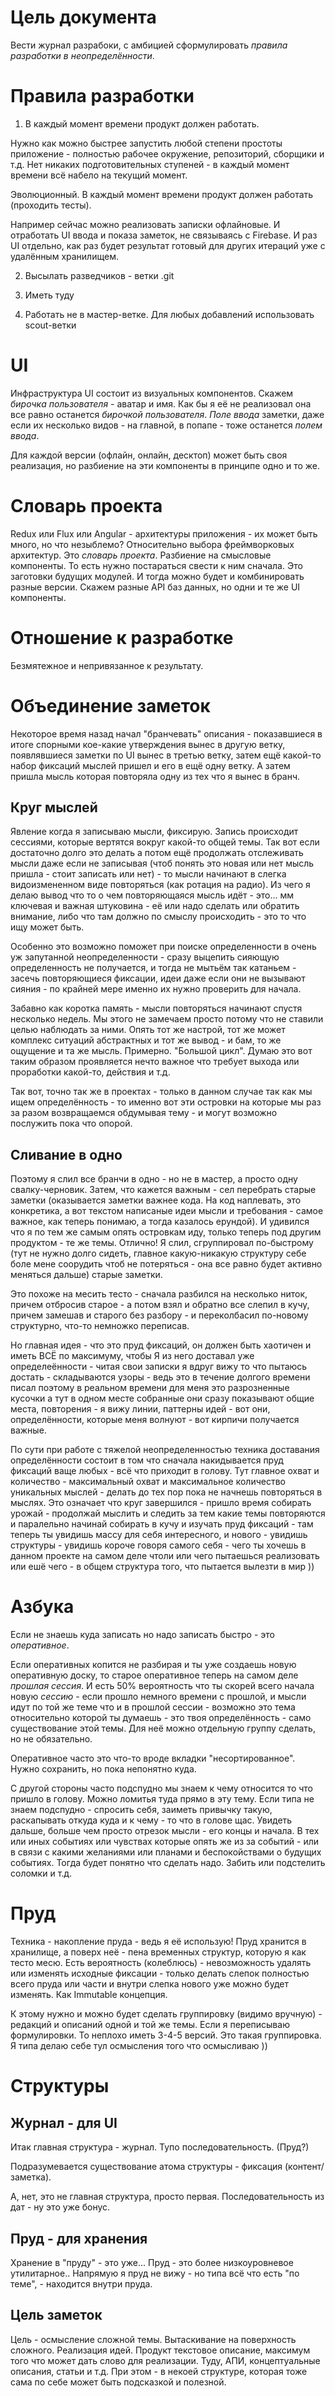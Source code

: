 # Цель документа

Вести журнал разрабоки, с амбицией сформулировать *правила разработки в неопределённости*.


# Правила разработки

1. В каждый момент времени продукт должен работать.

Нужно как можно быстрее запустить любой степени простоты приложение - полностью рабочее окружение, репозиторий, сборщики и т.д. Нет никаких подготовительных ступеней - в каждый момент времени всё набело на текущий момент.

Эволюционный. В каждый момент времени продукт должен работать (проходить тесты).

Например сейчас можно реализовать записки офлайновые. И отработать UI ввода и показа заметок, не связываясь с Firebase. И раз UI отдельно, как раз будет результат готовый для других итераций уже с удалённым хранилищем.

2. Высылать разведчиков - ветки .git

3. Иметь туду

4. Работать не в мастер-ветке. Для любых добавлений использовать scout-ветки


# UI

Инфраструктура UI состоит из визуальных компонентов. Скажем *бирочка пользователя* - аватар и имя. Как бы я её не реализовал она все равно останется *бирочкой пользователя*. *Поле ввода* заметки, даже если их несколько видов - на главной, в попапе - тоже останется *полем ввода*.

Для каждой версии (офлайн, онлайн, десктоп) может быть своя реализация, но разбиение на эти компоненты в принципе одно и то же.


# Словарь проекта

Redux или Flux или Angular - архитектуры приложения - их может быть много, но что незыблемо? Относительно выбора фреймворковых архитектур. Это *словарь проекта*. Разбиение на смысловые компоненты. То есть нужно постараться свести к ним сначала. Это заготовки будущих модулей. И тогда можно будет и комбинировать разные версии. Скажем разные API баз данных, но одни и те же UI компоненты.


# Отношение к разработке

Безмятежное и непривязанное к результату.


# Объединение заметок

Некоторое время назад начал "бранчевать" описания - показавшиеся в итоге спорными кое-какие утверждения вынес в другую ветку, появлявшиеся заметки по UI вынес в третью ветку, затем ещё какой-то набор фиксаций мыслей пришел и его в ещё одну ветку. А затем пришла мысль которая повторяла одну из тех что я вынес в бранч.

## Круг мыслей

Явление когда я записываю мысли, фиксирую. Запись происходит сессиями, которые вертятся вокруг какой-то общей темы. Так вот если достаточно долго это делать а потом ещё продолжать отслеживать мысли даже если не записывая (чтоб понять это новая или нет мысль пришла - стоит записать или нет) - то мысли начинают в слегка видоизмененном виде повторяться (как ротация на радио). Из чего я делаю вывод что то о чем повторяющаяся мысль идёт - это... мм ключевая и важная штуковина - её или надо сделать или обратить внимание, либо что там должно по смыслу происходить - это то что ищу может быть.

Особенно это возможно поможет при поиске определенности в очень уж запутанной неопределенности - сразу выцепить сияющую определенность не получается, и тогда не мытьём так катаньем - засечь повторяющиеся фиксации, идеи даже если они не вызывают сияния - по крайней мере именно их нужно проверить для начала.

Забавно как коротка память - мысли повторяться начинают спустя несколько недель. Мы этого не замечаем просто потому что не ставили целью наблюдать за ними. Опять тот же настрой, тот же может комплекс ситуаций абстрактных и тот же вывод - и бам, то же ощущение и та же мысль. Примерно. "Большой цикл". Думаю это вот таким образом проявляется нечто важное что требует выхода или проработки какой-то, действия и т.д.

Так вот, точно так же в проектах - только в данном случае так как мы ищем определённость - то именно вот эти островки на которые мы раз за разом возвращаемся обдумывая тему - и могут возможно послужить пока что опорой. 

## Сливание в одно

Поэтому я слил все бранчи в одно - но не в мастер, а просто одну свалку-черновик. Затем, что кажется важным - сел перебрать старые заметки (оказывается заметки важнее кода. На код наплевать, это конкретика, а вот текстом написаные идеи мысли и требования - самое важное, как теперь понимаю, а тогда казалось ерундой). И удивился что я по тем же самым опять островкам иду, только теперь под другим продуктом - те же темы. Отлично! Я слил, сгруппировал по-быстрому (тут не нужно долго сидеть, главное какую-никакую структуру себе боле мене соорудить чтоб не потеряться - она все равно будет активно меняться дальше) старые заметки.

Это похоже на месить тесто - сначала разбился на несколько ниток, причем отбросив старое - а потом взял и обратно все слепил в кучу, причем замешав и старого без разбору - и переколбасил по-новому структурно, что-то немножко переписав.

Но главная идея - что это пруд фиксаций, он должен быть хаотичен и иметь ВСЁ по максимуму, чтобы Я из него доставал уже определеённости - читая свои записки я вдруг вижу то что пытаюсь достать - складываются узоры - ведь это в течение долгого времени писал поэтому в реальном времени для меня это разрозненные кусочки а тут в одном месте собранные они сразу показывают общие места, повторения - я вижу линии, паттерны идей - вот они, определённости, которые меня волнуют - вот кирпичи получается важные. 

По сути при работе с тяжелой неопределенностью техника доставания определённости состоит в том что сначала накидывается пруд фиксаций ваще любых - всё что приходит в голову. Тут главное охват и количество - максимальный охват и максимальное количество уникальных мыслей - делать до тех пор пока не начнешь повторяться в мыслях. Это означает что круг завершился - пришло время собирать урожай - продолжай мыслить и следить за тем какие темы повторяются и паралельно начинай собирать в кучу и изучать пруд фиксаций - там теперь ты увидишь массу для себя интересного, и нового - увидишь структуры - увидишь короче говоря самого себя - чего ты хочешь в данном проекте на самом деле чтоли или чего пытаешься реализовать или ешё чего - в общем структура того, что пытается вылезти в мир )) 


# Азбука 

Если не знаешь куда записать но надо записать быстро - это *оперативное*.

Если оперативных копится не разбирая и ты уже создаешь новую оперативную доску, то старое оперативное теперь на самом деле *прошлая сессия*. И есть 50% вероятность что  ты скорей всего начала новую *сессию* - если прошло немного времени с прошлой, и мысли идут по той же теме что и в прошлой сессии - возможно это тема относительно которой ты думаешь - это твоя определённость - само существование этой темы. Для неё можно отдельную группу сделать, но не обязательно. 

Оперативное часто это что-то вроде вкладки "несортированное". Нужно сохранить, но пока непонятно куда.

С другой стороны часто подспудно мы знаем к чему относится то что пришло в голову. Можно ломитья туда прямо в эту тему. Если типа не знаем подспудно - спросить себя, заиметь привычку такую, раскапывать откуда куда и к чему - то что в голове щас. Увидеть дальше, больше чем просто отрезок мысли - его концы и начала. В тех или иных событиях или чувствах которые опять же из за событий - или в связи с какими желаниями или планами и беспокойствами о будущих событиях. Тогда будет понятно что сделать надо. Забить или подстелить соломки и т.д.


# Пруд 

Техника - накопление пруда - ведь я её использую! Пруд хранится в хранилище, а поверх неё - пена временных структур, которую я как тесто месю. Есть вероятность (колеблюсь) - невозможность удалять или изменять исходные фиксации - только делать слепок полностью всего пруда или части  и внутри слепка нового уже можно будет изменять. Как Immutable концепция.

К этому нужно и можно будет сделать группировку (видимо вручную) - редакций и описаний одной и той же темы. Если я переписываю формулировки. То неплохо иметь 3-4-5 версий. Это такая группировка. Я типа делаю себе тул осмысления того что осмысливаю )) 


# Структуры

## Журнал - для UI

Итак главная структура - журнал. Тупо последовательность. (Пруд?)

Подразумевается существование атома структуры - фиксация (контент/заметка).

А, нет, это не главная структура, просто первая. Последовательность из дат - ну это уже бонус.

## Пруд - для хранения

Хранение в "пруду" - это уже... Пруд - это более низкоуровневое утилитарное.. Напрямую я пруд не вижу - но типа всё что есть "по теме", - находится внутри пруда.

## Цель заметок

Цель - осмысление сложной темы. Вытаскивание на поверхность сложного. Реализация идей. Продукт текстовое описание, максимум того что может дать слово для реализации. Туду, АПИ, концептуальные описания, статьи и т.д. При этом - в некоей структуре, которая тоже сама по себе может быть подсказкой и полезной.

<!-- {"date":"2016-06-05T19:34:26.179Z","id":"f9cc02e0-2def-11e7-ac68-e7ffc3e8682c","excerpt":"Вести журнал разрабоки, с амбицией сформулировать..."} -->